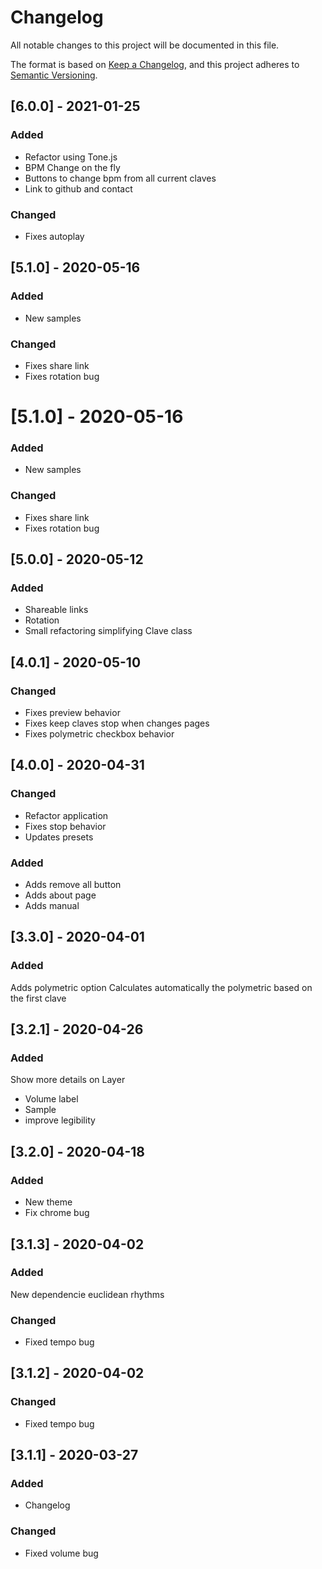 # Changelog

All notable changes to this project will be documented in this file.

The format is based on [Keep a Changelog](https://keepachangelog.com/en/1.0.0/),
and this project adheres to [Semantic Versioning](https://semver.org/spec/v2.0.0.html).


## [6.0.0] - 2021-01-25
### Added
- Refactor using Tone.js
- BPM Change on the fly
- Buttons to change bpm from all current claves
- Link to github and contact

### Changed
- Fixes autoplay


## [5.1.0] - 2020-05-16
### Added
- New samples
### Changed
- Fixes share link
- Fixes rotation bug

# [5.1.0] - 2020-05-16
### Added
- New samples
### Changed
- Fixes share link
- Fixes rotation bug

## [5.0.0] - 2020-05-12
### Added
- Shareable links
- Rotation
- Small refactoring simplifying Clave class

## [4.0.1] - 2020-05-10

### Changed
- Fixes preview behavior
- Fixes keep claves stop when changes pages
- Fixes polymetric checkbox behavior


## [4.0.0] - 2020-04-31

### Changed
- Refactor application
- Fixes stop behavior
- Updates presets

### Added
- Adds remove all button
- Adds about page
- Adds manual

## [3.3.0] - 2020-04-01
### Added
Adds polymetric option
Calculates automatically the polymetric based on the first clave

## [3.2.1] - 2020-04-26

### Added
Show more details on Layer
- Volume label
- Sample
- improve legibility

## [3.2.0] - 2020-04-18
### Added
- New theme
- Fix chrome bug

## [3.1.3] - 2020-04-02

### Added
New dependencie euclidean rhythms

### Changed
- Fixed tempo bug


## [3.1.2] - 2020-04-02

### Changed
- Fixed tempo bug

## [3.1.1] - 2020-03-27

### Added
- Changelog

### Changed
- Fixed volume bug
